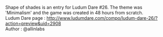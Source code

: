 Shape of shades is an entry for Ludum Dare #26. The theme was 'Minimalism' and the game was created in 48 hours from scratch.  
Ludum Dare page : http://www.ludumdare.com/compo/ludum-dare-26/?action=preview&uid=2908  
Author : @allinlabs  